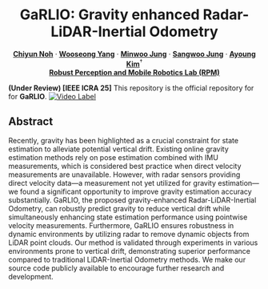 <h1 align="center"> GaRLIO: Gravity enhanced Radar-LiDAR-Inertial Odometry </h1>
<p align="center">
<a href="https://rpm.snu.ac.kr"><strong>Chiyun Noh</strong></a>
·
<a href="https://rpm.snu.ac.kr"><strong>Wooseong Yang</strong></a>
·
<a href="https://minwoo0611.github.io/about/"><strong>Minwoo Jung</strong></a>
·
<a href="https://sangwoojung98.github.io"><strong>Sangwoo Jung</strong></a>
·
<a href="https://ayoungk.github.io/"><strong>Ayoung Kim</strong></a><sup>†</sup>
<br/>
<a href="https://rpm.snu.ac.kr/"><strong>Robust Perception and Mobile Robotics Lab (RPM)</strong></a>
</p>


**(Under Review) [IEEE ICRA 25]** This repository is the official repository for for **GaRLIO**.
[![Video Label](http://img.youtube.com/vi/zeH3RQdIviw/sddefault.jpg)](https://youtu.be/zeH3RQdIviw?si=aZg_WZfn4ErqkNu8)

## Abstract
Recently, gravity has been highlighted as a crucial constraint for state estimation to alleviate potential vertical drift. 
Existing online gravity estimation methods rely on pose estimation combined with IMU measurements, which is considered best practice when direct velocity measurements are unavailable. However, with radar sensors providing direct velocity data—a measurement not yet utilized for gravity estimation—we found a significant opportunity to improve gravity estimation accuracy substantially. GaRLIO, the proposed gravity-enhanced Radar-LiDAR-Inertial Odometry, can robustly predict gravity to reduce vertical drift while simultaneously enhancing state estimation performance using pointwise velocity measurements. Furthermore, GaRLIO ensures robustness in dynamic environments by utilizing radar to remove dynamic objects from LiDAR point clouds. Our method is validated through experiments in various environments prone to vertical drift, demonstrating superior performance compared to traditional LiDAR-Inertial Odometry methods. We make our source code publicly available to encourage further research and development.



